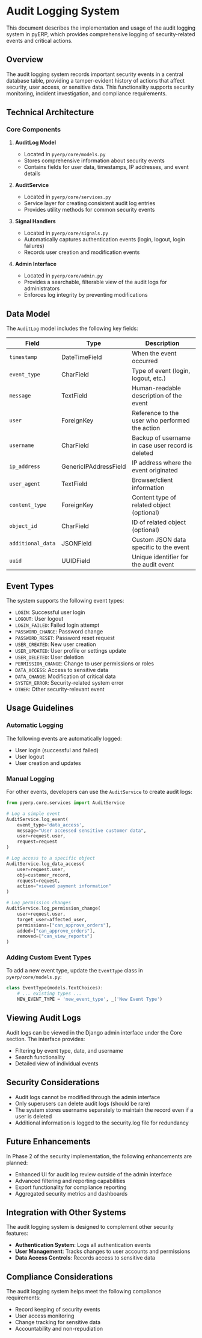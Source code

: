 # Audit Logging System

This document describes the implementation and usage of the audit logging system in pyERP, which provides comprehensive logging of security-related events and critical actions.

## Overview

The audit logging system records important security events in a central database table, providing a tamper-evident history of actions that affect security, user access, or sensitive data. This functionality supports security monitoring, incident investigation, and compliance requirements.

## Technical Architecture

### Core Components

1. **AuditLog Model**
   - Located in `pyerp/core/models.py`
   - Stores comprehensive information about security events
   - Contains fields for user data, timestamps, IP addresses, and event details

2. **AuditService**
   - Located in `pyerp/core/services.py`
   - Service layer for creating consistent audit log entries
   - Provides utility methods for common security events

3. **Signal Handlers**
   - Located in `pyerp/core/signals.py`
   - Automatically captures authentication events (login, logout, login failures)
   - Records user creation and modification events

4. **Admin Interface**
   - Located in `pyerp/core/admin.py`
   - Provides a searchable, filterable view of the audit logs for administrators
   - Enforces log integrity by preventing modifications

## Data Model

The `AuditLog` model includes the following key fields:

| Field | Type | Description |
|-------|------|-------------|
| `timestamp` | DateTimeField | When the event occurred |
| `event_type` | CharField | Type of event (login, logout, etc.) |
| `message` | TextField | Human-readable description of the event |
| `user` | ForeignKey | Reference to the user who performed the action |
| `username` | CharField | Backup of username in case user record is deleted |
| `ip_address` | GenericIPAddressField | IP address where the event originated |
| `user_agent` | TextField | Browser/client information |
| `content_type` | ForeignKey | Content type of related object (optional) |
| `object_id` | CharField | ID of related object (optional) |
| `additional_data` | JSONField | Custom JSON data specific to the event |
| `uuid` | UUIDField | Unique identifier for the audit event |

## Event Types

The system supports the following event types:

- `LOGIN`: Successful user login
- `LOGOUT`: User logout
- `LOGIN_FAILED`: Failed login attempt
- `PASSWORD_CHANGE`: Password change
- `PASSWORD_RESET`: Password reset request
- `USER_CREATED`: New user creation
- `USER_UPDATED`: User profile or settings update
- `USER_DELETED`: User deletion
- `PERMISSION_CHANGE`: Change to user permissions or roles
- `DATA_ACCESS`: Access to sensitive data
- `DATA_CHANGE`: Modification of critical data
- `SYSTEM_ERROR`: Security-related system error
- `OTHER`: Other security-relevant event

## Usage Guidelines

### Automatic Logging

The following events are automatically logged:

- User login (successful and failed)
- User logout
- User creation and updates

### Manual Logging

For other events, developers can use the `AuditService` to create audit logs:

```python
from pyerp.core.services import AuditService

# Log a simple event
AuditService.log_event(
    event_type='data_access',
    message="User accessed sensitive customer data",
    user=request.user,
    request=request
)

# Log access to a specific object
AuditService.log_data_access(
    user=request.user,
    obj=customer_record,
    request=request,
    action="viewed payment information"
)

# Log permission changes
AuditService.log_permission_change(
    user=request.user,
    target_user=affected_user,
    permissions=["can_approve_orders"],
    added=["can_approve_orders"],
    removed=["can_view_reports"]
)
```

### Adding Custom Event Types

To add a new event type, update the `EventType` class in `pyerp/core/models.py`:

```python
class EventType(models.TextChoices):
    # ... existing types ...
    NEW_EVENT_TYPE = 'new_event_type', _('New Event Type')
```

## Viewing Audit Logs

Audit logs can be viewed in the Django admin interface under the Core section. The interface provides:

- Filtering by event type, date, and username
- Search functionality
- Detailed view of individual events

## Security Considerations

- Audit logs cannot be modified through the admin interface
- Only superusers can delete audit logs (should be rare)
- The system stores username separately to maintain the record even if a user is deleted
- Additional information is logged to the security.log file for redundancy

## Future Enhancements

In Phase 2 of the security implementation, the following enhancements are planned:

- Enhanced UI for audit log review outside of the admin interface
- Advanced filtering and reporting capabilities
- Export functionality for compliance reporting
- Aggregated security metrics and dashboards

## Integration with Other Systems

The audit logging system is designed to complement other security features:

- **Authentication System**: Logs all authentication events
- **User Management**: Tracks changes to user accounts and permissions
- **Data Access Controls**: Records access to sensitive data

## Compliance Considerations

The audit logging system helps meet the following compliance requirements:

- Record keeping of security events
- User access monitoring
- Change tracking for sensitive data
- Accountability and non-repudiation 